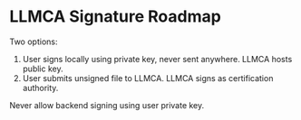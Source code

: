 # LLMCA Signature Roadmap

Two options:
1. User signs locally using private key, never sent anywhere. LLMCA hosts public key.
2. User submits unsigned file to LLMCA. LLMCA signs as certification authority.

Never allow backend signing using user private key.
